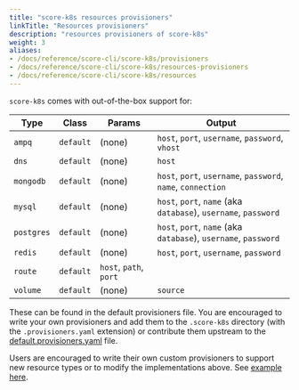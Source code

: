 ```yaml
---
title: "score-k8s resources provisioners"
linkTitle: "Resources provisioners"
description: "resources provisioners of score-k8s"
weight: 3
aliases:
- /docs/reference/score-cli/score-k8s/provisioners
- /docs/reference/score-cli/score-k8s/resources-provisioners
- /docs/reference/score-cli/score-k8s/resources
---
```


`score-k8s` comes with out-of-the-box support for:

| Type       | Class     | Params                 | Output                                                          |
| ---------- | --------- | ---------------------- | --------------------------------------------------------------- |
| `ampq`     | `default` | (none)                 | `host`, `port`, `username`, `password`, `vhost`                 |
| `dns`      | `default` | (none)                 | `host`                                                          |
| `mongodb`  | `default` | (none)                 | `host`, `port`, `username`, `password`, `name`, `connection`    |
| `mysql`    | `default` | (none)                 | `host`, `port`, `name` (aka `database`), `username`, `password` |
| `postgres` | `default` | (none)                 | `host`, `port`, `name` (aka `database`), `username`, `password` |
| `redis`    | `default` | (none)                 | `host`, `port`, `username`, `password`                          |
| `route`    | `default` | `host`, `path`, `port` |                                                                 |
| `volume`   | `default` | (none)                 | `source`                                                        |

These can be found in the default provisioners file. You are encouraged to write your own provisioners and add them to the `.score-k8s` directory (with the `.provisioners.yaml` extension) or contribute them upstream to the [default.provisioners.yaml](https://github.com/score-spec/score-k8s/blob/main/internal/provisioners/default/zz-default.provisioners.yaml) file.

Users are encouraged to write their own custom provisioners to support new resource types or to modify the implementations above. See [example here](https://score.dev/blog/writing-a-custom-score-compose-provisioner-for-apache-kafka/).
